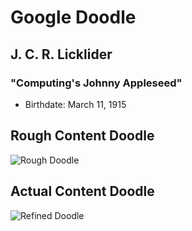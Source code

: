 # Google Doodle

## J. C. R. Licklider
### "Computing's Johnny Appleseed"
* Birthdate: March 11, 1915

## Rough Content Doodle
![Rough Doodle](http://i.imgur.com/Aun3VQL.png)

## Actual Content Doodle
![Refined Doodle](http://i.imgur.com/c0rxhHX.png)
